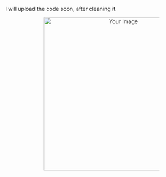 I will upload the code soon, after cleaning it.


<p align="center">
<img src="./Images/sample.png" alt="Your Image" width="400" style="max-width:60%;" />
</p>
